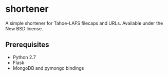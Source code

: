 shortener
=========

A simple shortener for Tahoe-LAFS filecaps and URLs. Available under the New BSD license.

Prerequisites
-------------
* Python 2.7
* Flask
* MongoDB and pymongo bindings

